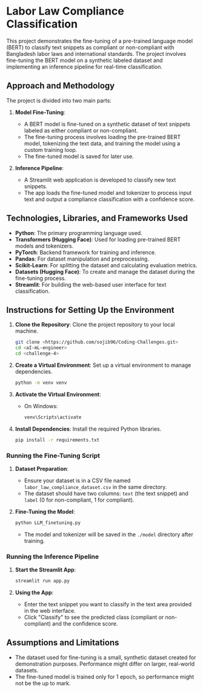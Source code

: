 # Labor Law Compliance Classification

This project demonstrates the fine-tuning of a pre-trained language model (BERT) to classify text snippets as compliant or non-compliant with Bangladesh labor laws and international standards. The project involves fine-tuning the BERT model on a synthetic labeled dataset and implementing an inference pipeline for real-time classification.

## Approach and Methodology

The project is divided into two main parts:
1. **Model Fine-Tuning**: 
    - A BERT model is fine-tuned on a synthetic dataset of text snippets labeled as either compliant or non-compliant.
    - The fine-tuning process involves loading the pre-trained BERT model, tokenizing the text data, and training the model using a custom training loop.
    - The fine-tuned model is saved for later use.

2. **Inference Pipeline**:
    - A Streamlit web application is developed to classify new text snippets.
    - The app loads the fine-tuned model and tokenizer to process input text and output a compliance classification with a confidence score.

## Technologies, Libraries, and Frameworks Used

- **Python**: The primary programming language used.
- **Transformers (Hugging Face)**: Used for loading pre-trained BERT models and tokenizers.
- **PyTorch**: Backend framework for training and inference.
- **Pandas**: For dataset manipulation and preprocessing.
- **Scikit-Learn**: For splitting the dataset and calculating evaluation metrics.
- **Datasets (Hugging Face)**: To create and manage the dataset during the fine-tuning process.
- **Streamlit**: For building the web-based user interface for text classification.

## Instructions for Setting Up the Environment

1. **Clone the Repository**: Clone the project repository to your local machine.
    ```bash
    git clone <https://github.com/sojib96/Coding-Challenges.git>
    cd <aI-mL-engineer>
    cd <challenge-4>
    ```

2. **Create a Virtual Environment**: Set up a virtual environment to manage dependencies.
    ```bash
    python -m venv venv
    ```

3. **Activate the Virtual Environment**:
    - On Windows:
        ```bash
        venv\Scripts\activate
        ```

4. **Install Dependencies**: Install the required Python libraries.
    ```bash
    pip install -r requirements.txt
    ```


### Running the Fine-Tuning Script

1. **Dataset Preparation**: 
   - Ensure your dataset is in a CSV file named `labor_law_compliance_dataset.csv` in the same directory.
   - The dataset should have two columns: `text` (the text snippet) and `label` (0 for non-compliant, 1 for compliant).

2. **Fine-Tuning the Model**:
    ```bash
    python LLM_finetuning.py
    ```
   - The model and tokenizer will be saved in the `./model` directory after training.

### Running the Inference Pipeline

1. **Start the Streamlit App**:
    ```bash
    streamlit run app.py
    ```

2. **Using the App**:
   - Enter the text snippet you want to classify in the text area provided in the web interface.
   - Click "Classify" to see the predicted class (compliant or non-compliant) and the confidence score.

## Assumptions and Limitations

- The dataset used for fine-tuning is a small, synthetic dataset created for demonstration purposes. Performance might differ on larger, real-world datasets.
- The fine-tuned model is trained only for 1 epoch, so performance might not be the up to mark.
